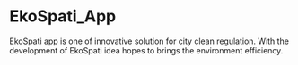# EkoSpati_App
EkoSpati app is one of innovative solution for city clean regulation. With the development of EkoSpati idea hopes to brings the environment efficiency.
